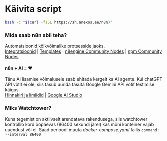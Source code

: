 # Käivita script
```bash
bash -c "$(curl -fsSL https://sh.anexos.ee/n8n)"
```

### Mida saab n8n abil teha?
Automatsioonid kõikvõimalike protsesside jaoks. 
<br>[Integratsioonid](https://n8n.io/integrations/) | [Templates](https://n8n.io/workflows/) | [n8engine Community Nodes](https://n8engine.com/community-nodes?sortDir=desc&sortCol=totalDownloads) | [npm Community Nodes](https://www.npmjs.com/search?q=keywords%3An8n-community-node-package)

#### n8n + AI = ❤️
Tänu AI lisamise võimalusele saab ehitada kergelt ka AI agente. Kui chatGPT API võtit ei ole, siis tasub uurida tasuta Google Gemini API võtit testimise käigus. 
<br>[Hinnakiri ja limiidid](https://ai.google.dev/gemini-api/docs/pricing) | [Google AI Studio](https://aistudio.google.com)

### Miks Watchtower?
Kuna tegemist on aktiivselt arendatava rakendusega, siis watchtower kontrollib kord ööpäevas (86400 sekundi järel) kas mõni konteiner vajab uuendust või ei. Saad perioodi muuta *docker-compose.yaml* failis `command: --interval 86400`


